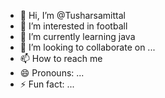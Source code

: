 - 👋 Hi, I’m @Tusharsamittal
- 👀 I’m interested in football 
- 🌱 I’m currently learning java
- 💞️ I’m looking to collaborate on ...
- 📫 How to reach me 
- 😄 Pronouns: ...
- ⚡ Fun fact: ...

<!---
Tusharsam/Tusharsam is a ✨ special ✨ repository because its `README.md` (this file) appears on your GitHub profile.
You can click the Preview link to take a look at your changes.
--->
